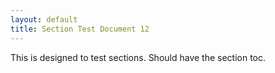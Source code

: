 ```yaml
---
layout: default
title: Section Test Document 12
---
```


This is designed to test sections. Should have the section toc.
